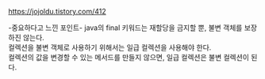 https://jojoldu.tistory.com/412

-중요하다고 느낀 포인트-
java의 final 키워드는 재할당을 금지할 뿐, 불변 객체를 보장하진 않는다.  
컬렉션을 불변 객체로 사용하기 위해서는 일급 컬렉션을 사용해야 한다.  
컬렉션의 값을 변경할 수 있는 메서드를 만들지 않으면, 일급 컬렉션은 불변 컬렉션이 된다.
